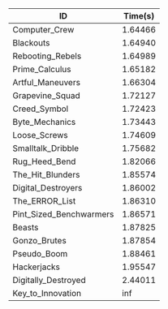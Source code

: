 |ID|Time(s)|
|-|-|
|Computer_Crew|1.64466|
|Blackouts|1.64940|
|Rebooting_Rebels|1.64989|
|Prime_Calculus|1.65182|
|Artful_Maneuvers|1.66304|
|Grapevine_Squad|1.72127|
|Creed_Symbol|1.72423|
|Byte_Mechanics|1.73443|
|Loose_Screws|1.74609|
|Smalltalk_Dribble|1.75682|
|Rug_Heed_Bend|1.82066|
|The_Hit_Blunders|1.85574|
|Digital_Destroyers|1.86002|
|The_ERROR_List|1.86310|
|Pint_Sized_Benchwarmers|1.86571|
|Beasts|1.87825|
|Gonzo_Brutes|1.87854|
|Pseudo_Boom|1.88461|
|Hackerjacks|1.95547|
|Digitally_Destroyed|2.44011|
|Key_to_Innovation|inf|
